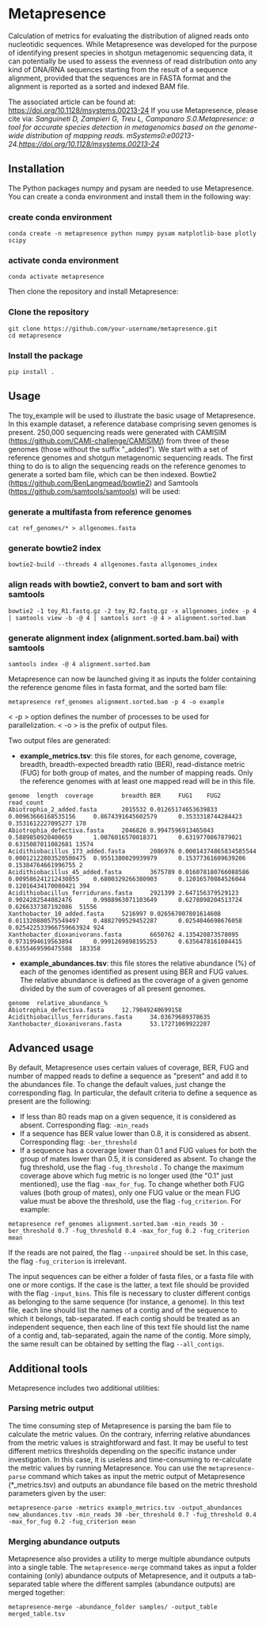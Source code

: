 # Metapresence
Calculation of metrics for evaluating the distribution of aligned reads onto nucleotidic sequences.
While Metapresence was developed for the purpose of identifying present species in shotgun metagenomic sequencing data, it can potentially be used to assess the evenness of read distribution onto any kind of DNA/RNA sequences starting from the result of a sequence alignment, provided that the sequences are in FASTA format and the alignment is reported as a sorted and indexed BAM file.

The associated article can be found at: https://doi.org/10.1128/msystems.00213-24
If you use Metapresence, please cite via:
*Sanguineti D, Zampieri G, Treu L, Campanaro S.0.Metapresence: a tool for accurate species detection in metagenomics based on the genome-wide distribution of mapping reads. mSystems0:e00213-24.https://doi.org/10.1128/msystems.00213-24*

## Installation
The Python packages numpy and pysam are needed to use Metapresence. You can create a conda environment and install them in the following way:

### create conda environment
```
conda create -n metapresence python numpy pysam matplotlib-base plotly scipy
```
### activate conda environment
```
conda activate metapresence
```
Then clone the repository and install Metapresence:

### Clone the repository
```
git clone https://github.com/your-username/metapresence.git
cd metapresence
```

### Install the package
```
pip install .
```

## Usage
The toy_example will be used to illustrate the basic usage of Metapresence. In this example dataset, a reference database comprising seven genomes is present. 250,000 sequencing reads were generated with CAMISIM (https://github.com/CAMI-challenge/CAMISIM/) from three of these genomes (those without the suffix "_added").
We start with a set of reference genomes and shotgun metagenomic sequencing reads. The first thing to do is to align the sequencing reads on the reference genomes to generate a sorted bam file, which can be then indexed. Bowtie2 (https://github.com/BenLangmead/bowtie2) and Samtools (https://github.com/samtools/samtools) will be used:

### generate a multifasta from reference genomes
```
cat ref_genomes/* > allgenomes.fasta
```
### generate bowtie2 index
```
bowtie2-build --threads 4 allgenomes.fasta allgenomes_index
```

### align reads with bowtie2, convert to bam and sort with samtools
```
bowtie2 -1 toy_R1.fastq.gz -2 toy_R2.fastq.gz -x allgenomes_index -p 4 | samtools view -b -@ 4 | samtools sort -@ 4 > alignment.sorted.bam
```
### generate alignment index (alignment.sorted.bam.bai) with samtools
```
samtools index -@ 4 alignment.sorted.bam
```

Metapresence can now be launched giving it as inputs the folder containing the reference genome files in fasta format, and the sorted bam file:

```
metapresence ref_genomes alignment.sorted.bam -p 4 -o example
```

< -p > option defines the number of processes to be used for parallelization. < -o > is the prefix of output files.

Two output files are generated:
 - **example_metrics.tsv**: this file stores, for each genome, coverage, breadth, breadth-expected breadth ratio (BER), read-distance metric (FUG) for both group of mates, and the number of mapping reads. Only the reference genomes with at least one mapped read will be in this file.
```
genome  length  coverage        breadth BER     FUG1    FUG2    read_count
Abiotrophia_2_added.fasta       2015532 0.01265174653639833     0.00963666168535156     0.8674391645602579      0.3533318744284423      0.3531612227095277 170
Abiotrophia_defectiva.fasta     2046826 0.9947596913465043      0.5889850920400659      1.0076016570018371      0.6319770867879021      0.6315087011082681 13574
Acidithiobacillus_173_added.fasta       2086976 0.00014374865834585544  0.00012122803520500475  0.9551380029939979      0.15377361609639206     0.15384764661996755 2
Acidithiobacillus_45_added.fasta        3675789 0.016078180766088586    0.009586241212430855    0.6800329266380903      0.12016570884526044     0.12016434170080421 394
Acidithiobacillus_ferridurans.fasta     2921399 2.647156379529123       0.9024282544082476      0.9988963071103649      0.6278898204513724      0.6266337387192086  51556
Xanthobacter_10_added.fasta     5216997 0.026567007801614608    0.011320880575549497    0.4882709529452287      0.0254046698676058      0.025422533966759663924 924
Xanthobacter_dioxanivorans.fasta        6650762 4.135420873578095       0.9731994619563894      0.9991269898195253      0.6356478161084415      0.6355469590475508  183358
```
 - **example_abundances.tsv**: this file stores the relative abundance (%) of each of the genomes identified as present using BER and FUG values. The relative abundance is defined as the coverage of a given genome divided by the sum of coverages of all present genomes.
```
genome  relative_abundance_%
Abiotrophia_defectiva.fasta     12.79049240699158
Acidithiobacillus_ferridurans.fasta     34.03679689378635
Xanthobacter_dioxanivorans.fasta        53.17271069922207
```
## Advanced usage
By default, Metapresence uses certain values of coverage, BER, FUG and number of mapped reads to define a sequence as "present" and add it to the abundances file. To change the default values, just change the corresponding flag. In particular, the default criteria to define a sequence as present are the following:
- If less than 80 reads map on a given sequence, it is considered as absent. Corresponding flag: ```-min_reads```
- If a sequence has BER value lower than 0.8, it is considered as absent. Corresponding flag: ```-ber_threshold```
- If a sequence has a coverage lower than 0.1 and FUG values for both the group of mates lower than 0.5, it is considered as absent. To change the fug threshold, use the flag ```-fug_threshold``` . To change the maximum coverage above which fug metric is no longer used (the "0.1" just mentioned), use the flag ```-max_for_fug```. To change whether both FUG values (both group of mates), only one FUG value or the mean FUG value must be above the threshold, use the flag ```-fug_criterion```.
For example:
```
metapresence ref_genomes alignment.sorted.bam -min_reads 30 -ber_threshold 0.7 -fug_threshold 0.4 -max_for_fug 0.2 -fug_criterion mean
```
If the reads are not paired, the flag ```--unpaired``` should be set. In this case, the flag ```-fug_criterion``` is irrelevant.

The input sequences can be either a folder of fasta files, or a fasta file with one or more contigs. If the case is the latter, a text file should be provided with the flag ```-input_bins```. This file is necessary to cluster different contigs as belonging to the same sequence (for instance, a genome). In this text file, each line should list the names of a contig and of the sequence to which it belongs, tab-separated.
If each contig should be treated as an independent sequence, then each line of this text file should list the name of a contig and, tab-separated, again the name of the contig. More simply, the same result can be obtained by setting the flag ```--all_contigs```.

## Additional tools
Metapresence includes two additional utilities:

### Parsing metric output
The time consuming step of Metapresence is parsing the bam file to calculate the metric values. On the contrary, inferring relative abundances from the metric values is straightforward and fast.
It may be useful to test different metrics thresholds depending on the specific instance under investigation. In this case, it is useless and time-consuming to re-calculate the metric values by running Metapresence. You can use the `metapresence-parse` command which takes as input the metric output of Metapresence (*_metrics.tsv) and outputs an abundance file based on the metric threshold parameters given by the user:
```
metapresence-parse -metrics example_metrics.tsv -output_abundances new_abundances.tsv -min_reads 30 -ber_threshold 0.7 -fug_threshold 0.4 -max_for_fug 0.2 -fug_criterion mean
```

### Merging abundance outputs
Metapresence also provides a utility to merge multiple abundance outputs into a single table. The `metapresence-merge` command takes as input a folder containing (only) abundance outputs of Metapresence, and it outputs a tab-separated table where the different samples (abundance outputs) are merged together:
```
metapresence-merge -abundance_folder samples/ -output_table merged_table.tsv
```
